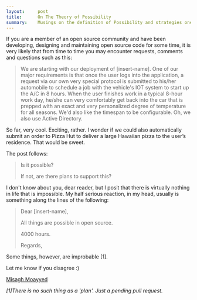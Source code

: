 ```yaml
---
layout:     post
title:      On The Theory of Possibility
summary:    Musings on the definition of Possibility and strategies one may use to empower friends, family and colleagues in open source. 
---
```


If you are a member of an open source community and have been developing, designing and maintaining open source code for some time, it is very likely that from time to time you may encounter requests, comments and questions such as this:

>We are starting with our deployment of [insert-name]. One of our major requirements is that once the user logs into the application, a request via our own very special protocol is submitted to his/her automobile to schedule a job with the vehicle's IOT system to start up the A/C in 8 hours. When the user finishes work in a typical 8-hour work day, he/she can very comfortably get back into the car that is prepped with an exact and very personalized degree of temperature for all seasons. We'd also like the timespan to be configurable. Oh, we also use Active Directory.

So far, very cool. Exciting, rather. I wonder if we could also automatically submit an order to Pizza Hut to deliver a large Hawaiian pizza to the user’s residence. That would be sweet. 

The post follows:

> Is it possible?
> 
> If not, are there plans to support this?

I don't know about you, dear reader, but I posit that there is virtually nothing in life that is impossible. My half serious reaction, in my head, usually is something along the lines of the following:

> Dear [insert-name],
> 
> All things are possible in open source.
> 
> 4000 hours.
> 
> Regards,

Some things, however, are improbable [1]. 

Let me know if you disagree :)

[Misagh Moayyed](https://twitter.com/misagh84)

*[1]There is no such thing as a 'plan'. Just a pending pull request.*

